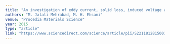 ```yaml
---
title: "An investigation of eddy current, solid loss, induced voltage and magnetic torque in highly pure thin conductors, using finite element method"
authors: "M. Jalali Mehrabad, M. H. Ehsani"
venue: "Procedia Materials Science"
year: 2015
type: "article"
link: "https://www.sciencedirect.com/science/article/pii/S2211812815001017"
---
```

